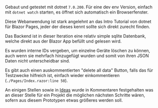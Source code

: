 Gebaut und getestet mit dotnet `7.0.200`.
Für eine dev env Version, einfach mit `dotnet watch` starten, es öffnet sich automatisch ein Browserfenster.

Diese Webanwendung ist stark angelehnt an das Intro Tutorial von dotnet für Blazor Pages, jeder der dieses kennt sollte sich direkt zurecht finden.

Das Backend ist in dieser Iteration eine relativ simple sqlite Datenbank, welche direkt aus der Blazor App befüllt und gelesen wird.

Es wurden interne IDs vergeben, um einzelne Geräte löschen zu können, auch wenn sie mehrfach hinzugefügt wurden und somit von ihren JSON Daten nicht unterscheidbar sind.

Es gibt auch einen auskommentierten "delete all data" Button, falls das für Testzwecke hilfreich ist, einfach wieder einkommentieren (`./Pages/Index.razor:line 50`).

An einigen Stellen sowie in [Ideas](ideas.md) wurde in Kommentaren festgehalten was an dieser Stelle für ein Projekt die möglichen nächsten Schritte wären, sofern aus diesem Prototypen etwas größeres werden soll.